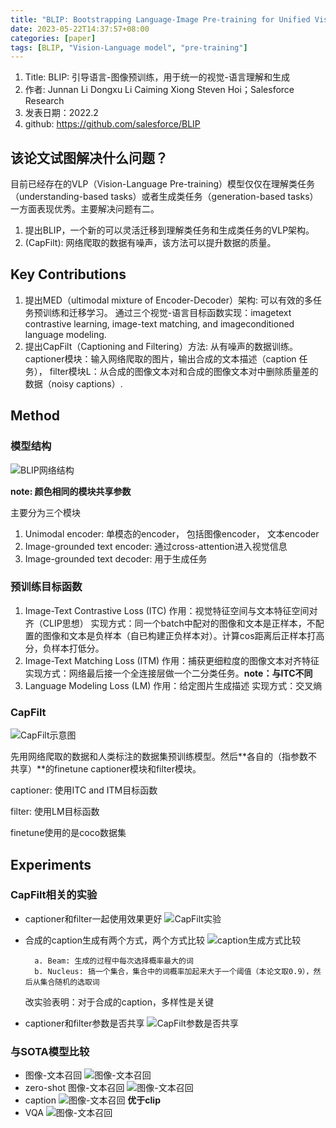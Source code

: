 ```yaml
---
title: "BLIP: Bootstrapping Language-Image Pre-training for Unified Vision-Language Understanding and Generation"
date: 2023-05-22T14:37:57+08:00
categories: [paper]
tags: [BLIP, "Vision-Language model", "pre-training"]
---
```


1. Title: BLIP: 引导语言-图像预训练，用于统一的视觉-语言理解和生成
2. 作者: Junnan Li Dongxu Li Caiming Xiong Steven Hoi；Salesforce Research
3. 发表日期：2022.2
4. github: <https://github.com/salesforce/BLIP>

## 该论文试图解决什么问题？

目前已经存在的VLP（Vision-Language Pre-training）模型仅仅在理解类任务（understanding-based tasks）或者生成类任务（generation-based tasks）一方面表现优秀。主要解决问题有二。

1. 提出BLIP，一个新的可以灵活迁移到理解类任务和生成类任务的VLP架构。
2. (CapFilt): 网络爬取的数据有噪声，该方法可以提升数据的质量。

## Key Contributions

1. 提出MED（ultimodal mixture of Encoder-Decoder）架构: 可以有效的多任务预训练和迁移学习。 通过三个视觉-语言目标函数实现：imagetext contrastive learning, image-text matching, and imageconditioned language modeling.
2. 提出CapFilt（Captioning and Filtering）方法: 从有噪声的数据训练。captioner模块：输入网络爬取的图片，输出合成的文本描述（caption 任务）， filter模块L：从合成的图像文本对和合成的图像文本对中删除质量差的数据（noisy captions）.

## Method

### 模型结构

![BLIP网络结构](/papers_blip/blip-1.png)

**note: 颜色相同的模块共享参数**

主要分为三个模块

1. Unimodal encoder: 单模态的encoder， 包括图像encoder， 文本encoder
2. Image-grounded text encoder: 通过cross-attention进入视觉信息
3. Image-grounded text decoder: 用于生成任务

### 预训练目标函数

1. Image-Text Contrastive Loss (ITC)
   作用：视觉特征空间与文本特征空间对齐（CLIP思想）
   实现方式：同一个batch中配对的图像和文本是正样本，不配置的图像和文本是负样本（自已构建正负样本对）。计算cos距离后正样本打高分，负样本打低分。
2. Image-Text Matching Loss (ITM)
   作用：捕获更细粒度的图像文本对齐特征
   实现方式：网络最后接一个全连接层做一个二分类任务。**note：与ITC不同**
3. Language Modeling Loss (LM)
   作用：给定图片生成描述
   实现方式：交叉熵

### CapFilt

![CapFilt示意图](/papers_blip/blip-2.png)

先用网络爬取的数据和人类标注的数据集预训练模型。然后**各自的（指参数不共享）**的finetune captioner模块和filter模块。

captioner: 使用ITC and ITM目标函数

filter: 使用LM目标函数

finetune使用的是coco数据集

## Experiments

### CapFilt相关的实验

+ captioner和filter一起使用效果更好
  ![CapFilt实验](/papers_blip/blip-3.png)
+ 合成的caption生成有两个方式，两个方式比较
  ![caption生成方式比较](/papers_blip/blip-4.png)

        a. Beam: 生成的过程中每次选择概率最大的词
        b. Nucleus: 搞一个集合，集合中的词概率加起来大于一个阈值（本论文取0.9），然后从集合随机的选取词
    改实验表明：对于合成的caption，多样性是关键
+ captioner和filter参数是否共享
  ![CapFilt参数是否共享](/papers_blip/blip-5.png)

### 与SOTA模型比较

+ 图像-文本召回
  ![图像-文本召回](/papers_blip/blip-6.png)
+ zero-shot 图像-文本召回
  ![图像-文本召回](/papers_blip/blip-7.png)
+ caption
    ![图像-文本召回](/papers_blip/blip-8.png)
    **优于clip**
+ VQA
    ![图像-文本召回](/papers_blip/blip-9.png)